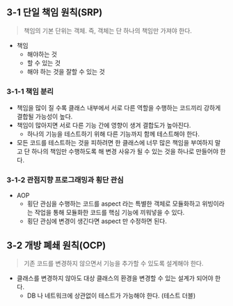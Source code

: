 ## 3-1 단일 책임 원칙(SRP)
> 책임의 기본 단위는 객체. 즉, 객체는 단 하나의 책임만 가져야 한다.

- 책임
    - 해야하는 것
    - 할 수 있는 것
    - 해야 하는 것을 잘할 수 있는 것

### 3-1-1 책임 분리
- 책임을 많이 질 수록 클래스 내부에서 서로 다른 역할을 수행하는 코드끼리 강하게 결합될 가능성이 높다.
- 책임이 많아지면 서로 다른 기능 간에 영향이 생겨 결합도가 높아진다. 
    - 하나의 기능을 테스트하기 위해 다른 기능까지 함께 테스트해야 한다.
- 모든 코드를 테스트하는 것을 피하려면 한 클래스에 너무 많은 책임을 부여하지 말고 단 하나의 책임만 수행하도록 해 변경 사유가 될 수 있는 것을 하나로 만들어야 한다.

### 3-1-2 관점지향 프로그래밍과 횡단 관심
- AOP
    - 횡단 관심을 수행하는 코드를 aspect 라는 특별한 객체로 모듈화하고 위빙이라는 작업을 통해 모듈화한 코드를 핵심 기능에 끼워넣을 수 있다.
    - 횡단 관심에 변경이 생긴다면 aspect 만 수정하면 된다.

## 3-2 개방 폐쇄 원칙(OCP)
> 기존 코드를 변경하지 않으면서 기능을 추가할 수 있도록 설계해야 한다.
- 클래스를 변경하지 않아도 대상 클래스의 환경을 변경할 수 있는 설계가 되어야 한다.
    - DB 나 네트워크에 상관없이 테스트가 가능해야 한다. (테스트 더블)